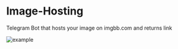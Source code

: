 # Image-Hosting
Telegram Bot that hosts your image on imgbb.com and returns link

![example](https://i.ibb.co/209FGgJ/3af539373092.jpg)
